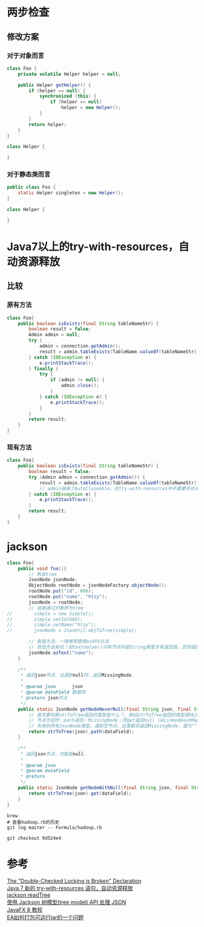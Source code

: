 # 两步检查
## 修改方案
### 对于对象而言
```java
class Foo {
    private volatile Helper helper = null;

    public Helper getHelper() {
        if (helper == null) {
            synchronized (this) {
                if (helper == null)
                    helper = new Helper();
            }
        }
        return helper;
    }
}

class Helper {

}
```

### 对于静态类而言
```java
public class Foo {
    static Helper singleton = new Helper();
}

class Helper {

}
```

# Java7以上的try-with-resources，自动资源释放
## 比较
### 原有方法
```java
class Foo{
    public boolean isExists(final String tableNameStr) {
        boolean result = false;
        Admin admin = null;
        try {
            admin = connection.getAdmin();
            result = admin.tableExists(TableName.valueOf(tableNameStr));
        } catch (IOException e) {
            e.printStackTrace();
        } finally {
            try {
                if (admin != null) {
                    admin.close();
                }
            } catch (IOException e) {
                e.printStackTrace();
            }
        }
        return result;
    }
}
```

### 现有方法
```java
class Foo{
    public boolean isExists(final String tableNameStr) {
        boolean result = false;
        try (Admin admin = connection.getAdmin()) {
            result = admin.tableExists(TableName.valueOf(tableNameStr));
            // admin继承了AutoCloseable，在try-with-resources中不需要手动关闭。
        } catch (IOException e) {
            e.printStackTrace();
        }
        return result;
    }
}
```

# jackson
```java
class Foo{
    public void foo(){
        // 构造tree
        JsonNode jsonNode;
        ObjectNode rootNode = jsonNodeFactory.objectNode();
        rootNode.put("id", 666);
        rootNode.put("name", "htzy");
        jsonNode = rootNode;
        // 或者通过对象转为tree
//        simple = new Simple();
//        simple.setId(666);
//        simple.setName("htzy");
//        jsonNode = JsonUtil.objToTree(simple);

        // 取值方法，一律推荐使用asXXX方法
        // 其他方法有坑！如textValue()只有节点内是String类型才有返回值，否则返回null
        jsonNode.asText("name");
    }  
    
    /**
     * 返回json节点，当遇到null时，返回MissingNode.
     *
     * @param json      json
     * @param dataField 数据项
     * @return json节点
     */
    public static JsonNode getNodeNeverNull(final String json, final String dataField) {
        // 首先要判断strToTree返回的类型是什么？，假设strToTree返回的类型是ObjectNode，
        // 节点为空时：path返回：MissingNode；而get返回null（从LinkedHashMap中获取）
        // 先有的所有JsonNode类型，遇到空节点，这里都将返回MissingNode，值为""
        return strToTree(json).path(dataField);
    }

    /**
     * 返回json节点，可能是null.
     *
     * @param json
     * @param dataField
     * @return
     */
    public static JsonNode getNodeWithNull(final String json, final String dataField) {
        return strToTree(json).get(dataField);
    }
}

```


```shell
brew 
# 查看hadoop.rb的历史
git log master -- Formula/hadoop.rb

git checkout 9d524e4
```

# 参考
[The "Double-Checked Locking is Broken" Declaration](http://www.cs.umd.edu/~pugh/java/memoryModel/DoubleCheckedLocking.html)  
[Java 7 新的 try-with-resources 语句，自动资源释放](http://www.oschina.net/question/12_10706)  
[jackson readTree](https://www.cnblogs.com/yangy608/p/3939315.html)  
[使用 Jackson 树模型(tree model) API 处理 JSON](http://blog.csdn.net/gao1440156051/article/details/54091702)    
[JavaFX 8 教程](http://code.makery.ch/library/javafx-8-tutorial/zh-cn/part1/)  
[EA如何打包可运行jar的一个问题](http://bglmmz.iteye.com/blog/2058785)    

